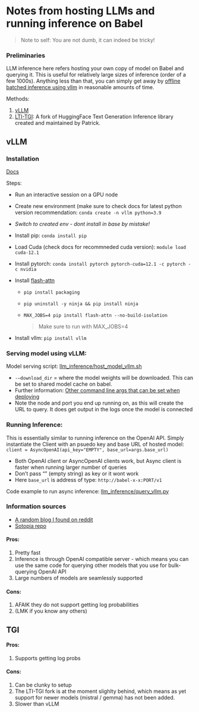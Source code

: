 # Notes from hosting LLMs and running inference on Babel

> Note to self: You are not dumb, it can indeed be tricky!

### Preliminaries
LLM inference here refers hosting your own copy of model on Babel and querying it. This is useful for relatively large sizes of inference (order of a few 1000s). Anything less than that, you can simply get away by [offline batched inference using vllm](https://docs.vllm.ai/en/latest/getting_started/quickstart.html) in reasonable amounts of time.

Methods:
1. [vLLM](https://blog.vllm.ai/2023/06/20/vllm.html)
2. [LTI-TGI](https://github.com/CoderPat/text-generation-inference/tree/main): A fork of HuggingFace Text Generation Inference library created and maintained by Patrick.

## vLLM

### Installation
[Docs](https://docs.vllm.ai/en/latest/getting_started/installation.html)

Steps:
- Run an interactive session on a GPU node
- Create new environment (make sure to check docs for latest python version recommendation: `conda create -n vllm python=3.9` 
- *Switch to created env - dont install in base by mistake!*
- Install pip: `conda install pip`
- Load Cuda (check docs for recommneded cuda version): `module load cuda-12.1` 
- Install pytorch: `conda install pytorch pytorch-cuda=12.1 -c pytorch -c nvidia`
- Install [flash-attn](https://github.com/Dao-AILab/flash-attention?tab=readme-ov-file#installation-and-features)
    - `pip install packaging`
    - `pip uninstall -y ninja && pip install ninja`
    - `MAX_JOBS=4 pip install flash-attn --no-build-isolation`
      
      > Make sure to run with MAX_JOBS=4
    
- Install vllm: `pip install vllm`

### Serving model using vLLM:

Model serving script: [llm_inference/host_model_vllm.sh](https://github.com/shaily99/scripts/blob/c4d46ffa7e505f9186dc8d429693f87af8ef4da4/llm_inference/host_model_vllm.sh)

- `-—download_dir` = where the model weights will be downloaded. This can be set to shared model cache on babel.
- Further information: [Other command line args that can be set when deploying](https://docs.vllm.ai/en/latest/serving/openai_compatible_server.html#command-line-arguments-for-the-server)
- Note the node and port you end up running on, as this will create the URL to query. It does get output in the logs once the model is connected

### Running Inference:
This is essentially similar to running inference on the OpenAI API. Simply instantiate the Client with an psuedo key and base URL of hosted model: `client = AsyncOpenAI(api_key="EMPTY", base_url=args.base_url)` 

- Both OpenAI client or AsyncOpenAI clients work, but Async client is faster when running larger number of queries
- Don’t pass “” (empty string) as key or it wont work
- Here `base_url` is address of type: `http://babel-x-x:PORT/v1`

Code example to run async inference: [llm_inference/query_vllm.py](https://github.com/shaily99/scripts/blob/195abe1b68153010cb6c44bed85b67c972b3e49f/llm_querying/query_vllm.py)


### Information sources
- [A random blog I found on reddit](https://ploomber.io/blog/vllm-deploy/)
- [Sotopia repo](https://github.com/sotopia-lab/sotopia-pi/tree/main/llm_deploy#deploy-models-on-babel-via-vllm-api-server)

#### Pros:
1. Pretty fast
2. Inference is through OpenAI compatible server - which means you can use the same code for querying other models that you use for bulk-querying OpenAI API
3. Large numbers of models are seamlessly supported
   
#### Cons:
1. AFAIK they do not support getting log probabilities
2. (LMK if you know any others)


## TGI



#### Pros:
1. Supports getting log probs

#### Cons:
1. Can be clunky to setup
2. The LTI-TGI fork is at the moment slighlty behind, which means as yet support for newer models (mistral / gemma) has not been added.
3. Slower than vLLM




